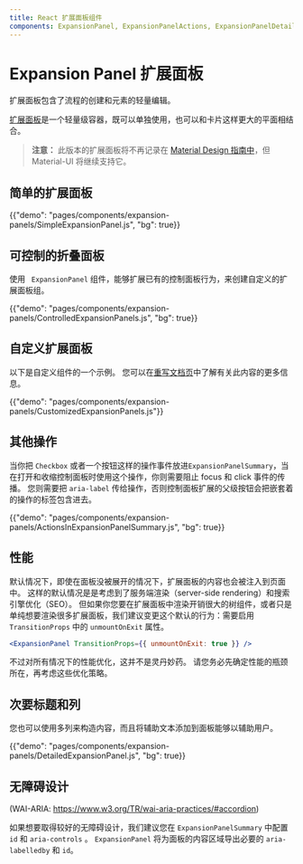 ```yaml
---
title: React 扩展面板组件
components: ExpansionPanel, ExpansionPanelActions, ExpansionPanelDetails, ExpansionPanelSummary
---
```


# Expansion Panel 扩展面板

<p class="description">扩展面板包含了流程的创建和元素的轻量编辑。</p>

[扩展面板](https://material.io/archive/guidelines/components/expansion-panels.html)是一个轻量级容器，既可以单独使用，也可以和卡片这样更大的平面相结合。

> **注意：** 此版本的扩展面板将不再记录在 [Material Design 指南中](https://material.io/)，但 Material-UI 将继续支持它。

## 简单的扩展面板

{{"demo": "pages/components/expansion-panels/SimpleExpansionPanel.js", "bg": true}}

## 可控制的折叠面板

使用 ` ExpansionPanel` 组件，能够扩展已有的控制面板行为，来创建自定义的扩展面板组。

{{"demo": "pages/components/expansion-panels/ControlledExpansionPanels.js", "bg": true}}

## 自定义扩展面板

以下是自定义组件的一个示例。 您可以在[重写文档页](/customization/components/)中了解有关此内容的更多信息。

{{"demo": "pages/components/expansion-panels/CustomizedExpansionPanels.js"}}

## 其他操作

当你把 `Checkbox` 或者一个按钮这样的操作事件放进`ExpansionPanelSummary`，当在打开和收缩控制面板时使用这个操作，你则需要阻止 focus 和 click 事件的传播。 您则需要把 `aria-label` 传给操作，否则控制面板扩展的父级按钮会把嵌套着的操作的标签包含进去。

{{"demo": "pages/components/expansion-panels/ActionsInExpansionPanelSummary.js", "bg": true}}

## 性能

默认情况下，即使在面板没被展开的情况下，扩展面板的内容也会被注入到页面中。 这样的默认情况是是考虑到了服务端渲染（server-side rendering）和搜索引擎优化（SEO）。 但如果你您要在扩展面板中渲染开销很大的树组件，或者只是单纯想要渲染很多扩展面板，我们建议变更这个默认的行为：需要启用 `TransitionProps` 中的 `unmountOnExit` 属性。

```jsx
<ExpansionPanel TransitionProps={{ unmountOnExit: true }} />
```

不过对所有情况下的性能优化，这并不是灵丹妙药。 请您务必先确定性能的瓶颈所在，再考虑这些优化策略。

## 次要标题和列

您也可以使用多列来构造内容，而且将辅助文本添加到面板能够以辅助用户。

{{"demo": "pages/components/expansion-panels/DetailedExpansionPanel.js", "bg": true}}

## 无障碍设计

(WAI-ARIA: https://www.w3.org/TR/wai-aria-practices/#accordion)

如果想要取得较好的无障碍设计，我们建议您在 `ExpansionPanelSummary` 中配置 `id` 和 `aria-controls` 。 `ExpansionPanel` 将为面板的内容区域导出必要的 `aria-labelledby` 和 `id`。
